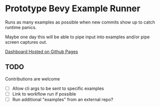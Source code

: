 # Prototype Bevy Example Runner

Runs as many examples as possible when new commits show up to catch runtime panics.

Maybe one day this will be able to pipe input into examples and/or pipe screen captures out.

[Dashboard Hosted on Github Pages](https://rparrett.github.io/prototype_bevy_example_runner)

## TODO

Contributions are welcome

- [ ] Allow cli args to be sent to specific examples
- [ ] Link to workflow run if possible
- [ ] Run additional "examples" from an external repo?
